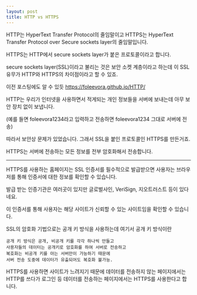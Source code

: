 ```yaml
---
layout: post
title: HTTP vs HTTPS
---
```


HTTP는 HyperText Transfer Protocol의 줄임말이고 HTTPS는 HyperText Transfer Protocol over Secure sockets layer의 줄임말입니다.

HTTPS는 HTTP에서 secure sockets layer가 붙은 프로토콜이라고 합니다.

secure sockets layer(SSL)이라고 불리는 것은 보안 소켓 계층이라고 하는데 이 SSL 유무가 HTTP와 HTTPS의 차이점이라고 할 수 있죠. 

이전 포스팅에도 알 수 있듯 
<https://foleevora.github.io/HTTP/>

HTTP는 우리가 인터넷을 사용하면서 적게되는 개인 정보들을 서버에 보내는데 아무 보안 장치 없이 보냅니다. 

(예를 들면 foleevora1234라고 입력하고 전송하면 foleevora1234 그대로 서버에 전송)

따라서 보안상 문제가 있었습니다. 그래서 SSL을 붙인 프로토콜인 HTTPS를 만든거죠.

HTTPS는 서버에 전송하는 모든 정보를 전부 암호화해서 전송합니다. 

****

HTTPS를 사용하는 홈페이지는 SSL 인증서를 필수적으로 발급받으면 사용자는 브라우저를 통해 인증서에 대한 정보를 확인할 수 있습니다. 

발급 받는 인증기관은 여러곳이 있지만 글로벌사인, VeriSign, 지오트러스트 등이 있다네요.

이 인증서를 통해 사용자는 해당 사이트가 신뢰할 수 있는 사이트임을 확인할 수 있습니다. 

SSL의 암호화 기법으로는 공개 키 방식을 사용하는데 여기서 공개 키 방식이란

    공개 키 방식은 공개, 비공개 키를 각각 하나씩 만들고
    사용자들의 데이터는 공개키로 암호화를 하여 서버로 전송하고
    복호화는 비공개 키를 아는 서버만이 가능하기 때문에
    서버 전송 도중에 데이터가 유출되어도 복호화 불가능.

HTTPS를 사용하면 사이트가 느려지기 때문에 데이터를 전송하지 않는 페이지에서는 HTTP를 쓰다가 로그인 등 데이터를 전송하는 페이지에서는 HTTPS를 사용한다고 합니다.


